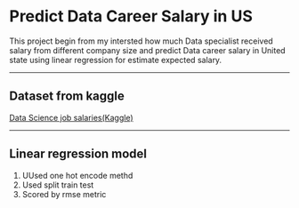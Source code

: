# Predict Data Career Salary in US
This project begin from my intersted how much Data specialist received salary from different company size and predict Data career salary in United state using linear regression for estimate expected salary.

<hr>

## Dataset from kaggle

[Data Science job salaries(Kaggle)](https://www.kaggle.com/datasets/ruchi798/data-science-job-salaries)
<hr>

## Linear regression model
1. UUsed one hot encode methd
2. Used split train test
3. Scored by rmse metric
